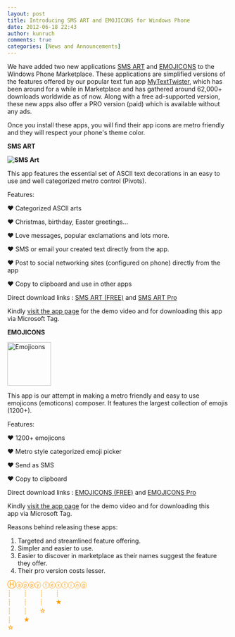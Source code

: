 ```yaml
---
layout: post
title: Introducing SMS ART and EMOJICONS for Windows Phone
date: 2012-06-18 22:43
author: kunruch
comments: true
categories: [News and Announcements]
---
```

We have added two new applications <a title="SMS ART" href="http://kunruchcreations.com/sms-art/" target="_blank">SMS ART</a> and <a title="EMOJICONS" href="http://kunruchcreations.com/emojicons/" target="_blank">EMOJICONS</a> to the Windows Phone Marketplace. These applications are simplified versions of the features offered by our popular text fun app <a title="MYTEXTTWISTER" href="http://kunruchcreations.com/mytexttwister/" target="_blank">MyTextTwister</a>, which has been around for a while in Marketplace and has gathered around 62,000+ downloads worldwide as of now. Along with a free ad-supported version, these new apps also offer a PRO version (paid) which is available without any ads.

Once you install these apps, you will find their app icons are metro friendly and they will respect your phone's theme color.

<strong><strong>SMS ART</strong></strong>

<strong><strong></strong><img class="alignnone size-full wp-image-684" title="SMS Art" src="http://kunruchcreations.com/wp-content/uploads/2012/06/SMSArt_99.png" alt="SMS Art" /></strong>

<strong></strong>This app features the essential set of ASCII text decorations in an easy to use and well categorized metro control (Pivots).

Features:

♥ Categorized ASCII arts

♥ Christmas, birthday, Easter greetings…

♥ Love messages, popular exclamations and lots more.

♥ SMS or email your created text directly from the app.

♥ Post to social networking sites (configured on phone) directly from the app

♥ Copy to clipboard and use in other apps

Direct download links : <a href="http://windowsphone.com/s?appid=68e564ee-3e5b-4465-aab6-1ae3ccc74fbb" target="_blank">SMS ART (FREE)</a> and <a href="http://windowsphone.com/s?appid=45c04344-d237-4f12-abae-fb244eeeed2e" target="_blank">SMS ART Pro</a>

Kindly <a title="SMS ART" href="http://kunruchcreations.com/sms-art/" target="_blank">visit the app page</a> for the demo video and for downloading this app via Microsoft Tag.

<strong>EMOJICONS</strong>

<strong></strong><img class="alignnone size-full wp-image-693" title="Emojicons" src="http://kunruchcreations.com/wp-content/uploads/2012/06/Emojicons_99.png" alt="Emojicons" width="99" height="99" />

This app is our attempt in making a metro friendly and easy to use emojicons (emoticons) composer. It features the largest collection of emojis (1200+).

Features:

♥ 1200+ emojicons

♥ Metro style categorized emoji picker

♥ Send as SMS

♥ Copy to clipboard

Direct download links : <a href="http://windowsphone.com/s?appid=11d32afb-032e-4b21-bcaa-9861f6159f16" target="_blank">EMOJICONS (FREE)</a> and <a href="http://windowsphone.com/s?appid=57ce47c9-0efb-4053-bd8b-704a810e2b1c" target="_blank">EMOJICONS Pro</a>

Kindly <a title="EMOJICONS" href="http://kunruchcreations.com/emojicons/" target="_blank">visit the app page</a> for the demo video and for downloading this app via Microsoft Tag.

Reasons behind releasing these apps:
<ol>
	<li>Targeted and streamlined feature offering.</li>
	<li>Simpler and easier to use.</li>
	<li>Easier to discover in marketplace as their names suggest the feature they offer.</li>
	<li>Their pro version costs lesser.</li>
</ol>

<p>
<span style="color: #ff9900">Ⓗⓐⓟⓟⓨ ⓣⓔⓧⓣⓘⓝⓖ</span><br/>
<span style="color: #ff9900"> ┊　　┊　　┊　　┊</span><br/>
<span style="color: #ff9900"> ┊　　┊　　┊　　★</span><br/>
<span style="color: #ff9900"> ┊　　┊　　☆</span><br/>
<span style="color: #ff9900"> ┊　　★</span><br/>
<span style="color: #ff9900"> ☆</span>
</p>
